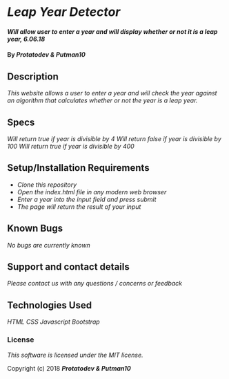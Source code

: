 # _Leap Year Detector_

#### _Will allow user to enter a year and will display whether or not it is a leap year, 6.06.18_

#### By _**Protatodev & Putman10**_

## Description

_This website allows a user to enter a year and will check the year against an algorithm that calculates whether or not the year is a leap year._

## Specs
_Will return true if year is divisible by 4_
_Will return false if year is divisible by 100_
_Will return true if year is divisible by 400_

## Setup/Installation Requirements

* _Clone this repository_
* _Open the index.html file in any modern web browser_
* _Enter a year into the input field and press submit_
* _The page will return the result of your input_

## Known Bugs

_No bugs are currently known_

## Support and contact details

_Please contact us with any questions / concerns or feedback_

## Technologies Used

_HTML_
_CSS_
_Javascript_
_Bootstrap_

### License

*This software is licensed under the MIT license.*

Copyright (c) 2018 **_Protatodev & Putman10_**
